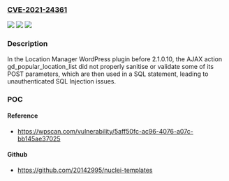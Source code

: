 ### [CVE-2021-24361](https://cve.mitre.org/cgi-bin/cvename.cgi?name=CVE-2021-24361)
![](https://img.shields.io/static/v1?label=Product&message=Location%20Manager&color=blue)
![](https://img.shields.io/static/v1?label=Version&message=2.1.0.10%20&color=brightgreen)
![](https://img.shields.io/static/v1?label=Vulnerability&message=CWE-89%20SQL%20Injection&color=brightgreen)

### Description

In the Location Manager WordPress plugin before 2.1.0.10, the AJAX action gd_popular_location_list did not properly sanitise or validate some of its POST parameters, which are then used in a SQL statement, leading to unauthenticated SQL Injection issues.

### POC

#### Reference
- https://wpscan.com/vulnerability/5aff50fc-ac96-4076-a07c-bb145ae37025

#### Github
- https://github.com/20142995/nuclei-templates

